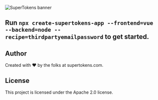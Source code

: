 ![SuperTokens banner](https://raw.githubusercontent.com/supertokens/supertokens-logo/master/images/Artboard%20%E2%80%93%2027%402x.png)

## Run `npx create-supertokens-app --frontend=vue --backend=node --recipe=thirdpartyemailpassword` to get started.

## Author

Created with :heart: by the folks at supertokens.com.

## License

This project is licensed under the Apache 2.0 license.
